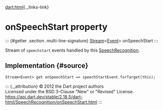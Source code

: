 [dart:html](../../dart-html/dart-html-library){._links-link}

onSpeechStart property
======================

::: {#getter .section .multi-line-signature}
[Stream](../../dart-async/stream-class)\<[Event](../event-class)\>
onSpeechStart
:::

Stream of `speechstart` events handled by this
[SpeechRecognition](../speechrecognition-class).

Implementation {#source}
--------------

``` {.language-dart data-language="dart"}
Stream<Event> get onSpeechStart => speechStartEvent.forTarget(this);
```

::: {._attribution}
© 2012 the Dart project authors\
Licensed under the BSD 3-Clause \"New\" or \"Revised\" License.\
<https://api.dart.dev/stable/2.18.5/dart-html/SpeechRecognition/onSpeechStart.html>
:::
